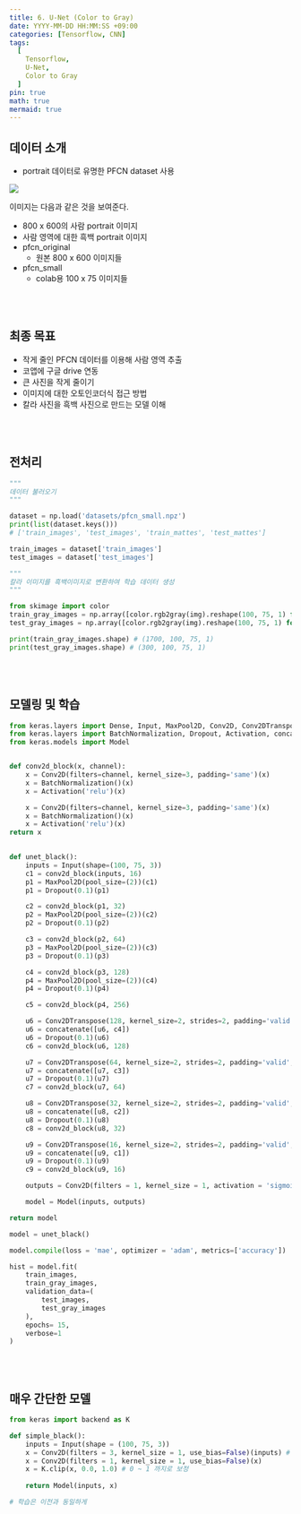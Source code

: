 ```yaml
---
title: 6. U-Net (Color to Gray)
date: YYYY-MM-DD HH:MM:SS +09:00
categories: [Tensorflow, CNN]
tags:
  [
    Tensorflow,
    U-Net,
	Color to Gray
  ]
pin: true
math: true
mermaid: true
---
```


## 데이터 소개 

- portrait 데이터로 유명한 PFCN dataset 사용

![](https://tera.dscloud.me:8080/Images/Models/4.UNet_Segmentation.jpg)

이미지는 다음과 같은 것을 보여준다.
- 800 x 600의 사람 portrait 이미지 
- 사람 영역에 대한 흑백 portrait 이미지 
- pfcn_original 
	- 원본 800 x 600 이미지들 
- pfcn_small 
	- colab용 100 x 75 이미지들

<br/>
<br/>

## 최종 목표 
- 작게 줄인 PFCN 데이터를 이용해 사람 영역 추출 
- 코앱에 구글 drive 연동 
- 큰 사진을 작게 줄이기 
- 이미지에 대한 오토인코더식 접근 방법 
- 칼라 사진을 흑백 사진으로 만드는 모델 이해 


<br/>
<br/>

## 전처리
``` python
"""
데이터 불러오기
"""

dataset = np.load('datasets/pfcn_small.npz')
print(list(dataset.keys())) 
# ['train_images', 'test_images', 'train_mattes', 'test_mattes']

train_images = dataset['train_images']
test_images = dataset['test_images']
```


``` python
"""
칼라 이미지를 흑백이미지로 변환하여 학습 데이터 생성
"""

from skimage import color 
train_gray_images = np.array([color.rgb2gray(img).reshape(100, 75, 1) for img in train_images])
test_gray_images = np.array([color.rgb2gray(img).reshape(100, 75, 1) for img in test_images])

print(train_gray_images.shape) # (1700, 100, 75, 1)
print(test_gray_images.shape) # (300, 100, 75, 1)
```

<br/>
<br/>

## 모델링 및 학습 
``` python
from keras.layers import Dense, Input, MaxPool2D, Conv2D, Conv2DTranspose, Flatten, Reshape, Activation
from keras.layers import BatchNormalization, Dropout, Activation, concatenate
from keras.models import Model


def conv2d_block(x, channel):
	x = Conv2D(filters=channel, kernel_size=3, padding='same')(x)
	x = BatchNormalization()(x)
	x = Activation('relu')(x)

	x = Conv2D(filters=channel, kernel_size=3, padding='same')(x)
	x = BatchNormalization()(x)
	x = Activation('relu')(x)
return x

  
def unet_black():
	inputs = Input(shape=(100, 75, 3))
	c1 = conv2d_block(inputs, 16)
	p1 = MaxPool2D(pool_size=(2))(c1)
	p1 = Dropout(0.1)(p1)

	c2 = conv2d_block(p1, 32)
	p2 = MaxPool2D(pool_size=(2))(c2)
	p2 = Dropout(0.1)(p2)

	c3 = conv2d_block(p2, 64)
	p3 = MaxPool2D(pool_size=(2))(c3)
	p3 = Dropout(0.1)(p3)

	c4 = conv2d_block(p3, 128)
	p4 = MaxPool2D(pool_size=(2))(c4)
	p4 = Dropout(0.1)(p4)

	c5 = conv2d_block(p4, 256)

	u6 = Conv2DTranspose(128, kernel_size=2, strides=2, padding='valid', output_padding=(0, 1))(c5)
	u6 = concatenate([u6, c4])
	u6 = Dropout(0.1)(u6)
	c6 = conv2d_block(u6, 128)

	u7 = Conv2DTranspose(64, kernel_size=2, strides=2, padding='valid', output_padding=(1, 0))(c6)
	u7 = concatenate([u7, c3])
	u7 = Dropout(0.1)(u7)
	c7 = conv2d_block(u7, 64)

	u8 = Conv2DTranspose(32, kernel_size=2, strides=2, padding='valid', output_padding=(0, 1))(c7)
	u8 = concatenate([u8, c2])
	u8 = Dropout(0.1)(u8)
	c8 = conv2d_block(u8, 32)

	u9 = Conv2DTranspose(16, kernel_size=2, strides=2, padding='valid', output_padding=(0, 1))(c8)
	u9 = concatenate([u9, c1])
	u9 = Dropout(0.1)(u9)
	c9 = conv2d_block(u9, 16)

	outputs = Conv2D(filters = 1, kernel_size = 1, activation = 'sigmoid')(c9)

	model = Model(inputs, outputs)

return model

model = unet_black()

model.compile(loss = 'mae', optimizer = 'adam', metrics=['accuracy'])

hist = model.fit(
	train_images,
	train_gray_images,
	validation_data=(
		test_images,
		test_gray_images
	),
	epochs= 15,
	verbose=1
)
```

<br/>
<br/>

## 매우 간단한 모델 
``` python
from keras import backend as K

def simple_black():
	inputs = Input(shape = (100, 75, 3))
	x = Conv2D(filters = 3, kernel_size = 1, use_bias=False)(inputs) # 30 -> 15 -> 3
	x = Conv2D(filters = 1, kernel_size = 1, use_bias=False)(x)
	x = K.clip(x, 0.0, 1.0) # 0 ~ 1 까지로 보정
	
	return Model(inputs, x)

# 학습은 이전과 동일하게
```

